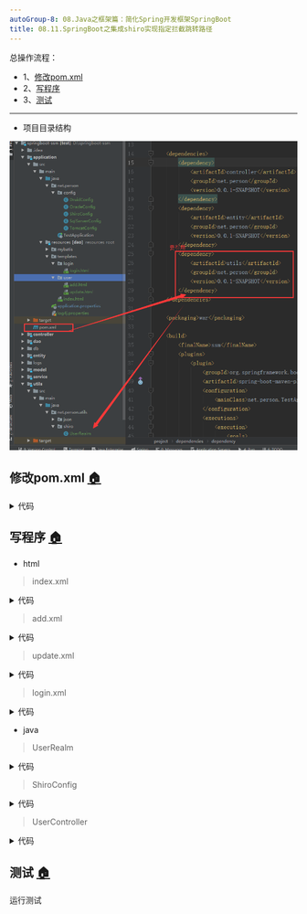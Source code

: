 ```yaml
---
autoGroup-8: 08.Java之框架篇：简化Spring开发框架SpringBoot
title: 08.11.SpringBoot之集成shiro实现指定拦截跳转路径
---
```


总操作流程：
- 1、[修改pom.xml](springBoot-01)
- 2、[写程序](springBoot-02)
- 3、[测试](springBoot-03)

***

- 项目目录结构

![](./image/08.11-1.png)

## 修改pom.xml <a name="springBoot-01" href="#" >:house:</a>

<details>
<summary>代码</summary>

```xml
		<!-- apache shiro 依赖 -->
		<dependency>
		    <groupId>org.apache.shiro</groupId>
		    <artifactId>shiro-core</artifactId>
		    <version>1.2.3</version>
		</dependency>
		<dependency>
		    <groupId>org.apache.shiro</groupId>
		    <artifactId>shiro-spring</artifactId>
		    <version>1.2.3</version>
		</dependency>
		<dependency>
		    <groupId>org.apache.shiro</groupId>
		    <artifactId>shiro-ehcache</artifactId>
		    <version>1.2.2</version>
		</dependency>

```

</details>


## 写程序 <a name="springBoot-02" href="#" >:house:</a>

- html

> index.xml

<details>
<summary>代码</summary>

```html
<!DOCTYPE html>
<html lang="en">
<head>
    <meta charset="UTF-8">
    <title>Title</title>
</head>
<body>

<h2 >拦截测试</h2>
<a href="/user/toAdd">跳转到添加页面</a>
<br>
<a href="/user/toUpdate">跳转到更新页面</a>
</body>
</html>
```

</details>


>add.xml

<details>
<summary>代码</summary>

```html
<!DOCTYPE html>
<html lang="en">
<head>
    <meta charset="UTF-8">
    <title>Title</title>
</head>
<body>
<h1>add</h1>
</body>
</html>
```

</details>


>update.xml

<details>
<summary>代码</summary>

```html
<!DOCTYPE html>
<html lang="en">
<head>
    <meta charset="UTF-8">
    <title>Title</title>
</head>
<body>
<h1>update</h1>
</body>
</html>
```

</details>


>login.xml

<details>
<summary>代码</summary>

```html
<!DOCTYPE html>
<html lang="en">
<head>
    <meta charset="UTF-8">
    <title>Title</title>
</head>
<body>
<h1>登录</h1>
</body>
</html>
```

</details>


- java

> UserRealm

<details>
<summary>代码</summary>

```java
public class UserRealm extends AuthorizingRealm {
    /**
     * 执行授权逻辑
     * @param principalCollection
     * @return
     */
    @Override
    protected AuthorizationInfo doGetAuthorizationInfo(PrincipalCollection principalCollection) {
        System.out.println("执行授权逻辑");
        return null;
    }

    /**
     * 执行认证逻辑
     * @param authenticationToken
     * @return
     * @throws AuthenticationException
     */
    @Override
    protected AuthenticationInfo doGetAuthenticationInfo(AuthenticationToken authenticationToken) throws AuthenticationException {
        System.out.println("执行认证逻辑");
        return null;
    }
}

```

</details>


> ShiroConfig

<details>
<summary>代码</summary>

```java
@Configuration
public class ShiroConfig {
    @Bean
    public ShiroFilterFactoryBean getShiroFilterFactoryBean(@Qualifier("securityManager")DefaultWebSecurityManager securityManager){
        ShiroFilterFactoryBean shiroFilterFactoryBean=new ShiroFilterFactoryBean();
        shiroFilterFactoryBean.setSecurityManager(securityManager);
        Map<String,String> filterMap=new LinkedHashMap<String,String>();
        //指定不用拦截的跳转连接
        filterMap.put("/user/toIndex","anon");

        //指定拦截的跳转连接
        /*filterMap.put("/user/toAdd","authc");
        filterMap.put("/user/toUpdate","authc");*/
        filterMap.put("/user/*","authc");

        //指定登录的页面的路径
        shiroFilterFactoryBean.setLoginUrl("/user/toLogin");
        shiroFilterFactoryBean.setFilterChainDefinitionMap(filterMap);
        return shiroFilterFactoryBean;
    }

    @Bean(name="securityManager")
    public DefaultWebSecurityManager getDefaultWebSecurityManager(@Qualifier("userRealm")UserRealm userRealm){
        DefaultWebSecurityManager securityManager=new DefaultWebSecurityManager();
        securityManager.setRealm(userRealm);
        return securityManager;
    }

    @Bean(name="userRealm")
    public UserRealm getUserRealm(){
        return new UserRealm();
    }
}

```

</details>


> UserController

<details>
<summary>代码</summary>

```java
@Controller
@RequestMapping("/user")
public class UserController {

    @RequestMapping("/toIndex")
    public  String toIndex(){
        return "index";
    }

    @RequestMapping("/toLogin")
    public  String toLogin(){
        return "login/login";
    }

    @RequestMapping("/toAdd")
    public  String toAdd(){
        return "user/add";
    }

    @RequestMapping("/toUpdate")
    public  String toUpdate(){
        return "user/update";
    }

}
```

</details>




## 测试 <a name="springBoot-03Pgp" href="#" >:house:</a>

运行测试
